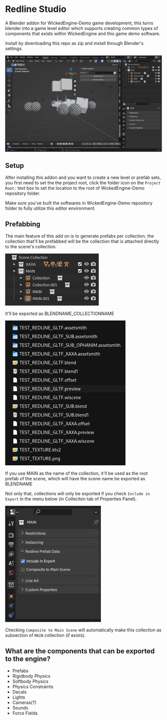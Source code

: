 # Redline Studio

A Blender addon for WickedEngine-Demo game development, this turns blender into a game level editor which supports creating common types of components that exists within WickedEngine and this game demo software.

Install by downloading this repo as zip and install through Blender's settings.

![](res/1.png)

## Setup

After installing this addon and you want to create a new level or prefab sets, you first need to set the the project root, click the folder icon on the `Project Root:` text box to set the location to the root of WickedEngine-Demo repository folder.

Make sure you've built the softwares in WickedEngine-Demo repository folder to fully utilize this editor environment.

## Prefabbing

The main feature of this add on is to generate prefabs per collection, the collection that'll be prefabbed will be the collection that is attached directly to the scene's collection.

![](res/2.png)

It'll be exported as BLENDNAME_COLLECTIONNAME

![](res/3.png)

If you use MAIN as the name of the collection, it'll be used as the root prefab of the scene, which will have the scene name be exported as BLENDNAME

Not only that, collections will only be exported if you check `Include in Export` in the menu below (in Colleciton tab of Properties Panel).

![](res/4.png)

Checking `Composite to Main Scene` will automatically make this collection as subsection of `MAIN` collection (if exists).

## What are the components that can be exported to the engine?

* Prefabs
* Rigidbody Physics
* Softbody Physics
* Physics Constraints
* Decals
* Lights
* Cameras(?)
* Sounds
* Force Fields